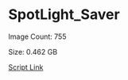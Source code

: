 # SpotLight_Saver

Image Count: 755

Size: 0.462 GB

[Script Link](https://github.com/liuyal/Archive/blob/master/Python/Utilities/Miscellaneous/spotlight_saver.py)
